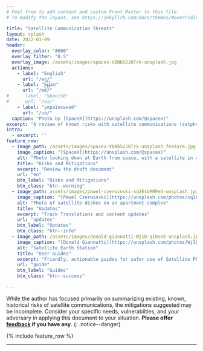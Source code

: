 ```yaml
---
# Feel free to add content and custom Front Matter to this file.
# To modify the layout, see https://jekyllrb.com/docs/themes/#overriding-theme-defaults

title: "Satellite Communication Threats"
layout: splash
date: 2022-03-09
header:
  overlay_color: "#000"
  overlay_filter: "0.5"
  overlay_image: /assets/images/spacex-VBNb52J8Trk-unsplash.jpg
  actions:
    - label: "English"
      url: "/en/"
    - label: "မြန်မာ"
      url: "/mm/"
#    - label: "Spanish"
#      url: "/es/"
    - label: "український"
      url: "/ua/"
  caption: "Photo by [SpaceX](https://unsplash.com/@spacex)"
excerpt: "A review of known risks with satellite communications (satphones, BGANs, and LEO-orbit (StarLink) terminals)."
intro:
  - excerpt: ''
feature_row:
  - image_path: /assets/images/spacex-VBNb52J8Trk-unsplash_feature.jpg
    image_caption: "[SpaceX](https://unsplash.com/@spacex)"
    alt: "Photo looking down at Earth from space, with a satellite in center"
    title: "Risks and Mitigations"
    excerpt: "Review the draft document"
    url: "en"
    btn_label: "Risks and Mitigations"
    btn_class: "btn--warning"
  - image_path: assets/images/pawel-czerwinski-xq2EsbMRPe4-unsplash.jpg
    image_caption: "[Pawel Czerwinski](https://unsplash.com/photos/xq2EsbMRPe4)"
    alt: "Photo of satellite dishes on an apartment complex"
    title: "Updates"
    excerpt: "Track Translations and content updates"
    url: "updates"
    btn_label: "Updates"
    btn_class: "btn--info"
  - image_path: /assets/images/donald-giannatti-Wj1D-qiOseE-unsplash.jpg
    image_caption: "[Donald Giannatti](https://unsplash.com/photos/Wj1D-qiOseE)"
    alt: "Satellite Earth Station"
    title: "User Guides"
    excerpt: "Friendly, actionable guides for safer use of Satellite Phones"
    url: "guide"
    btn_label: "Guides"
    btn_class: "btn--success"

---
```


While the author has focused primarily on summarizing existing, known, historical risks of satellite communications, the mitigations suggested may be incomplete. Consider your specific needs, vulnerabilties, and your adversary in applying this document to your situation. **Please offer [feedback](contact) if you have any**. 
{: .notice--danger}

<!--{% include feature_row id="intro" type="center" %}-->

{% include feature_row %}

---
